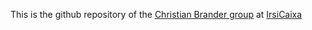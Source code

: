 This is the github repository of the [Christian Brander group](https://www.irsicaixa.es/en/research-and-innovation/research-groups/t-cell-immunology-and-vaccines-tiv "TIV website") at [IrsiCaixa](https://www.irsicaixa.es/en "Institut de Recerca de la Sida") 

